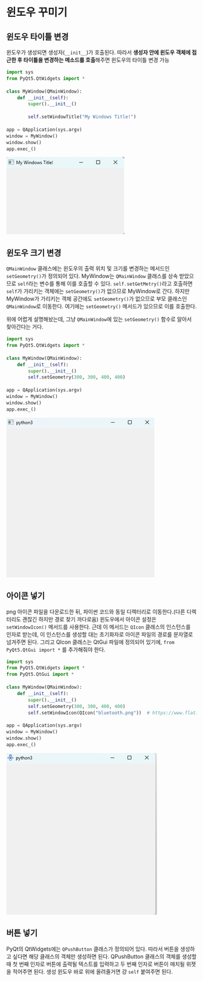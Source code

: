 # 윈도우 꾸미기

## 윈도우 타이틀 변경

윈도우가 생성되면 생성자(`__init__`)가 호출된다. 따라서 **생성자 안에 윈도우 객체에 접근한 후 타이틀을 변경하는 메소드를 호출**해주면 윈도우의 타이틀 변경 가능

```Python
import sys
from PyQt5.QtWidgets import *

class MyWindow(QMainWindow):
    def __init__(self):
        super().__init__()
        
        self.setWindowTitle("My Windows Title!")
        
app = QApplication(sys.argv)
window = MyWindow()
window.show()
app.exec_()
```

![change_title](../../pictures/decoration_window/change_title.png)

## 윈도우 크기 변경

`QMainWindow` 클래스에는 윈도우의 출력 위치 및 크기를 변경하는 메서드인 `setGeometry()`가 정의되어 있다. MyWindow는 `QMainWindow` 클래스를 상속 받았으므로 `self`라는 변수를 통해 이를 호출할 수 있다. `self.setGetMetry()`라고 호출하면 `self`가 가리키는 객체에는 `setGeometry()`가 없으므로 MyWindow로 간다. 하지만 MyWindow가 가리키는 객체 공간에도 `setGeometry()`가 없으므로 부모 클래스인 `QMainWindow`로 이동한다. 여기에는 `setGeometry()` 메서드가 있으므로 이를 호출한다.

위에 어렵게 설명해놨는데, 그냥 `QMainWindow`에 있는 `setGeometry()` 함수로 알아서 찾아간다는 거다.

```Python
import sys
from PyQt5.QtWidgets import *

class MyWindow(QMainWindow):
    def __init__(self):
        super().__init__()
        self.setGeometry(300, 300, 400, 400)
        
app = QApplication(sys.argv)
window = MyWindow()
window.show()
app.exec_()
```

![change_size](../../pictures/decoration_window/change_size.png)

## 아이콘 넣기

png 아이콘 파일을 다운로드한 뒤, 파이썬 코드와 동일 디렉터리로 이동한다.(다른 디렉터리도 괜찮긴 하지만 경로 찾기 까다로움) 윈도우에서 아이콘 설정은 `setWindowIcon()` 메서드를 사용한다. 근데 이 메서드는 `QIcon` 클래스의 인스턴스를 인자로 받는데, 이 인스턴스를 생성할 대는 초기화자로 아이콘 파일의 경로를 문자열로 넘겨주면 된다. 그리고 QIcon 클래스는 QtGui 파일에 정의되어 있기에, `from PyQt5.QtGui import *` 를 추가해줘야 한다.

```Python
import sys
from PyQt5.QtWidgets import *
from PyQt5.QtGui import *

class MyWindow(QMainWindow):
    def __init__(self):
        super().__init__()
        self.setGeometry(300, 300, 400, 400)
        self.setWindowIcon(QIcon("bluetooth.png"))  # https://www.flaticon.com/
        
app = QApplication(sys.argv)
window = MyWindow()
window.show()
app.exec_()
```

![change_icon](../../pictures/decoration_window/change_icon.png)

## 버튼 넣기

PyQt의 QtWidgets에는 `QPushButton` 클래스가 정의되어 있다. 따라서 버튼을 생성하고 싶다면 해당 클래스의 객체만 생성하면 된다. QPushButton 클래스의 객체를 생성할 때 첫 번째 인자로 버튼에 출력될 텍스트를 입력하고 두 번째 인자로 버튼이 매치될 위젯을 적어주면 된다.
생성 윈도우 바로 위에 올려줄거면 걍 `self` 붙여주면 된다.